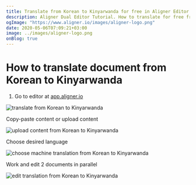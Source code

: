 ```yaml
---
title: Translate from Korean to Kinyarwanda for free in Aligner Editor
description: Aligner Dual Editor Tutorial. How to translate for free from Korean to Kinyarwanda. Aligner is multilingual document management platform. 
ogImage: "https://www.aligner.io/images/aligner-logo.png"
date: 2020-05-06T07:09:21+03:00
image: ../images/aligner-logo.png
onBlog: true
---
```


# How to translate document from Korean to Kinyarwanda

1. Go to editor at [app.aligner.io](https://app.aligner.io "Aligner App web page")

![translate from Korean to Kinyarwanda](../aligner-blank-editor.png "translate from Korean to Kinyarwanda")

Copy-paste content or upload content

![upload content from Korean to Kinyarwanda](../aligner-uploaded-document.png "upload content from Korean to Kinyarwanda")

Choose desired language

![choose machine translation from Korean to Kinyarwanda](../aligner-language-dropdown.png "choose machine translation from Korean to Kinyarwanda")

Work and edit 2 documents in parallel

![edit translation from Korean to Kinyarwanda](../aligner-double-sitded-editor.png "edit translation from Korean to Kinyarwanda")

